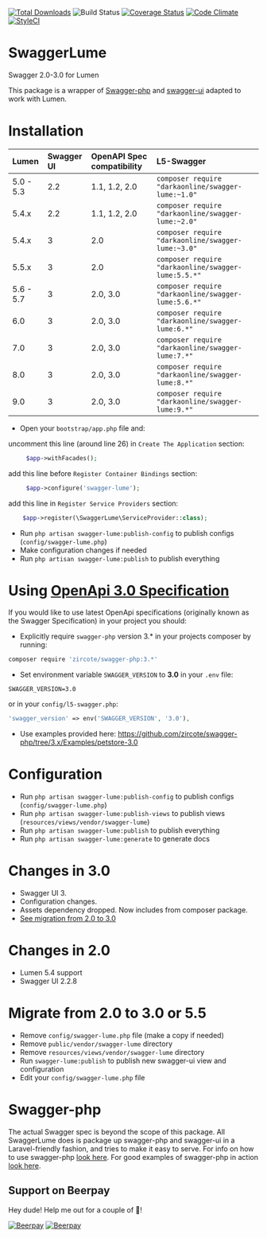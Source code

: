 [![Total Downloads](https://poser.pugx.org/DarkaOnLine/swagger-lume/downloads.svg)](https://packagist.org/packages/DarkaOnLine/swagger-lume)
![Build Status](https://github.com/DarkaOnLine/SwaggerLume/actions/workflows/test-config.yml/badge.svg?branch=master)
[![Coverage Status](https://coveralls.io/repos/github/DarkaOnLine/SwaggerLume/badge.svg?branch=master)](https://coveralls.io/github/DarkaOnLine/SwaggerLume?branch=master)
[![Code Climate](https://codeclimate.com/github/DarkaOnLine/SwaggerLume/badges/gpa.svg)](https://codeclimate.com/github/DarkaOnLine/SwaggerLume)
[![StyleCI](https://styleci.io/repos/50113229/shield)](https://styleci.io/repos/50113229)

SwaggerLume
==========

Swagger 2.0-3.0 for Lumen

This package is a wrapper of [Swagger-php](https://github.com/zircote/swagger-php) and [swagger-ui](https://github.com/swagger-api/swagger-ui) adapted to work with Lumen.

Installation
============

 Lumen      | Swagger UI| OpenAPI Spec compatibility | L5-Swagger
:-----------|:----------|:---------------------------|:----------
 5.0 - 5.3  | 2.2       | 1.1, 1.2, 2.0              | ``` composer require "darkaonline/swagger-lume:~1.0" ```
 5.4.x      | 2.2       | 1.1, 1.2, 2.0              | ``` composer require "darkaonline/swagger-lume:~2.0" ```
 5.4.x      | 3         | 2.0                        | ``` composer require "darkaonline/swagger-lume:~3.0" ```
 5.5.x      | 3         | 2.0                        | ``` composer require "darkaonline/swagger-lume:5.5.*" ```
 5.6 - 5.7  | 3         | 2.0, 3.0                   | ``` composer require "darkaonline/swagger-lume:5.6.*" ```
 6.0        | 3         | 2.0, 3.0                   | ``` composer require "darkaonline/swagger-lume:6.*" ```
 7.0        | 3         | 2.0, 3.0                   | ``` composer require "darkaonline/swagger-lume:7.*" ```
 8.0        | 3         | 2.0, 3.0                   | ``` composer require "darkaonline/swagger-lume:8.*" ```
 9.0        | 3         | 2.0, 3.0                   | ``` composer require "darkaonline/swagger-lume:9.*" ```

- Open your `bootstrap/app.php` file and:

uncomment this line (around line 26) in `Create The Application` section:
```php
     $app->withFacades();
```

add this line before `Register Container Bindings` section:
```php
     $app->configure('swagger-lume');
```

add this line in `Register Service Providers` section:
```php
    $app->register(\SwaggerLume\ServiceProvider::class);
```

- Run `php artisan swagger-lume:publish-config` to publish configs (`config/swagger-lume.php`)
- Make configuration changes if needed
- Run `php artisan swagger-lume:publish` to publish everything

Using [OpenApi 3.0 Specification](https://github.com/OAI/OpenAPI-Specification)
============
If you would like to use latest OpenApi specifications (originally known as the Swagger Specification) in your project you should:
- Explicitly require `swagger-php` version 3.* in your projects composer by running:
```bash
composer require 'zircote/swagger-php:3.*'
```
- Set environment variable `SWAGGER_VERSION` to **3.0** in your `.env` file:
```
SWAGGER_VERSION=3.0
```
or in your `config/l5-swagger.php`:
```php
'swagger_version' => env('SWAGGER_VERSION', '3.0'),
```
- Use examples provided here: https://github.com/zircote/swagger-php/tree/3.x/Examples/petstore-3.0

Configuration
============
- Run `php artisan swagger-lume:publish-config` to publish configs (`config/swagger-lume.php`)
- Run `php artisan swagger-lume:publish-views` to publish views (`resources/views/vendor/swagger-lume`)
- Run `php artisan swagger-lume:publish` to publish everything
- Run `php artisan swagger-lume:generate` to generate docs

Changes in 3.0
============
- Swagger UI 3.
- Configuration changes.
- Assets dependency dropped. Now includes from composer package.
- [See migration from 2.0 to 3.0](#migrate-from-20-to-30-or-55)

Changes in 2.0
============
- Lumen 5.4 support
- Swagger UI 2.2.8

Migrate from 2.0 to 3.0 or 5.5
============
- Remove `config/swagger-lume.php` file (make a copy if needed)
- Remove `public/vendor/swagger-lume` directory
- Remove `resources/views/vendor/swagger-lume` directory
- Run `swagger-lume:publish` to publish new swagger-ui view and configuration
- Edit your `config/swagger-lume.php` file

Swagger-php
======================
The actual Swagger spec is beyond the scope of this package. All SwaggerLume does is package up swagger-php and swagger-ui in a Laravel-friendly fashion, and tries to make it easy to serve. For info on how to use swagger-php [look here](http://zircote.com/swagger-php/). For good examples of swagger-php in action [look here](https://github.com/zircote/swagger-php/tree/master/Examples/petstore.swagger.io).

## Support on Beerpay
Hey dude! Help me out for a couple of :beers:!

[![Beerpay](https://beerpay.io/DarkaOnLine/SwaggerLume/badge.svg?style=beer-square)](https://beerpay.io/DarkaOnLine/SwaggerLume)  [![Beerpay](https://beerpay.io/DarkaOnLine/SwaggerLume/make-wish.svg?style=flat-square)](https://beerpay.io/DarkaOnLine/SwaggerLume?focus=wish)
